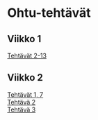# Ohtu-tehtävät

## Viikko 1
[Tehtävät 2-13](https://github.com/qubelka/ohtu-2019-viikko1)

## Viikko 2
[Tehtävät 1, 7](https://github.com/qubelka/ohtu-tehtavat/tree/master/viikko2)  
[Tehtävä 2](https://github.com/qubelka/ohtu-2019-viikko1/tree/master/src/main/java)  
[Tehtävä 3](https://github.com/qubelka/ohtu-2019-viikko1/blob/master/.codeclimate.yml)